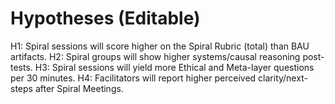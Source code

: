 # Hypotheses (Editable)

H1: Spiral sessions will score higher on the Spiral Rubric (total) than BAU artifacts.
H2: Spiral groups will show higher systems/causal reasoning post-tests.
H3: Spiral sessions will yield more Ethical and Meta-layer questions per 30 minutes.
H4: Facilitators will report higher perceived clarity/next-steps after Spiral Meetings.
